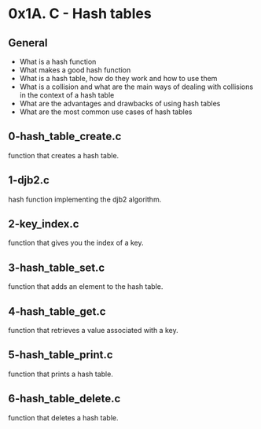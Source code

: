 # 0x1A. C - Hash tables

## General
* What is a hash function
* What makes a good hash function
* What is a hash table, how do they work and how to use them
* What is a collision and what are the main ways of dealing with collisions in the context of a hash table
* What are the advantages and drawbacks of using hash tables
* What are the most common use cases of hash tables

## 0-hash_table_create.c
   function that creates a hash table.

## 1-djb2.c
   hash function implementing the djb2 algorithm.

## 2-key_index.c
   function that gives you the index of a key.

## 3-hash_table_set.c
   function that adds an element to the hash table.

## 4-hash_table_get.c
   function that retrieves a value associated with a key.

## 5-hash_table_print.c
   function that prints a hash table.

## 6-hash_table_delete.c
   function that deletes a hash table.
